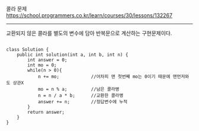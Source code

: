 콜라 문제 https://school.programmers.co.kr/learn/courses/30/lessons/132267

---

교환되지 않은 콜라를 별도의 변수에 담아 반복문으로 계산하는 구현문제이다.

<pre>
<code>
class Solution {
    public int solution(int a, int b, int n) {
        int answer = 0;
        int mo = 0;
        while(n > 0){
            n += mo;            //어차피 맨 첫번째 mo는 0이기 때문에 맨먼저와도 상관X
            mo = n % a;         //남은 콜라병
            n = n / a * b;      //교환한 콜라병
            answer += n;        //정답변수에 누적
        }
        return answer;
    }
}
</code>
</pre>

